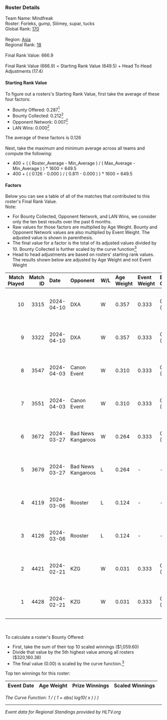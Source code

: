 ### Roster Details<br />
Team Name: Mindfreak<br />
Roster: Forleks, gump, Sliimey, supar, tucks<br />
Global Rank: [170](../standings_global_2024_08_14.md)<br />
<br />
Region: [Asia]( ../standings_asia_2024_08_14.md)<br />
Regional Rank: [18]( ../standings_asia_2024_08_14.md)<br />
<br />
Final Rank Value:  666.9<br />
<br />
Final Rank Value (666.9) = Starting Rank Value (649.5) + Head To Head Adjustments (17.4)<br />

#### Starting Rank Value<br />
To figure out a rosters's Starting Rank Value, first take the average of these four factors:<br />
- Bounty Offered: 0.287[<sup>1</sup>](#table2)
- Bounty Collected: 0.212[<sup>2</sup>](#table1)
- Opponent Network: 0.007[<sup>2</sup>](#table1)
- LAN Wins: 0.000[<sup>2</sup>](#table1)

The average of these factors is 0.126<br />
<br />
Next, take the maximum and minimum average across all teams and compute the following:<br />
- 400 + ( ( Roster_Average - Min_Average ) / ( Max_Average - Min_Average ) ) * 1600 = 649.5
- 400 + ( ( 0.126 - 0.000 ) / ( 0.811 - 0.000 ) ) * 1600 = 649.5


#### Factors<br />
Below you can see a table of all of the matches that contributed to this roster's Final Rank Value.<br />
Note:<br />

- For Bounty Collected, Opponent Network, and LAN Wins, we consider only the ten best results over the past 6 months.
- Raw values for those factors are multiplied by Age Weight. Bounty and Opponent Network values are also multiplied by Event Weight. The adjusted value is shown in parenthesis.
- The final value for a factor is the total of its adjusted values divided by 10. Bounty Collected is further scaled by the curve function[<sup>3</sup>](#curveFunction)
- Head to head adjustments are based on rosters' starting rank values. The results shown below are adjusted by Age Weight and not Event Weight
<span id="table1"></span><br />


| Match Played | Match ID | Date       | Opponent           | W/L | Age Weight | Event Weight | Bounty Collected | Opponent Network | LAN Wins  | H2H Adj. | Roster                               |
| -: | -: | :- | :- | :- | :- | :- | :- | :- | :- | -: | :- |
|           10 |     3315 | 2024-04-10 | DXA                | W   | 0.357      | 0.333        | 0.002 (0.000)    | 0.240 (0.029)    | 0 (0.000) |     5.54 | Forleks, gump, Sliimey, supar, tucks |
|            9 |     3322 | 2024-04-10 | DXA                | W   | 0.357      | 0.333        | 0.002 (0.000)    | 0.240 (0.029)    | 0 (0.000) |     5.71 | Forleks, gump, Sliimey, supar, tucks |
|            8 |     3547 | 2024-04-03 | Canon Event        | W   | 0.310      | 0.333        | 0.000 (0.000)    | 0.000 (0.000)    | 0 (0.000) |     2.87 | Forleks, gump, Sliimey, supar, tucks |
|            7 |     3551 | 2024-04-03 | Canon Event        | W   | 0.310      | 0.333        | 0.000 (0.000)    | 0.000 (0.000)    | 0 (0.000) |     2.94 | Forleks, gump, Sliimey, supar, tucks |
|            6 |     3672 | 2024-03-27 | Bad News Kangaroos | W   | 0.264      | 0.333        | 0.014 (0.001)    | 0.084 (0.007)    | 0 (0.000) |     5.21 | Forleks, gump, Sliimey, supar, tucks |
|            5 |     3679 | 2024-03-27 | Bad News Kangaroos | L   | 0.264      | -            | -                | -                | -         |    -3.15 | Forleks, gump, Sliimey, supar, tucks |
|            4 |     4119 | 2024-03-06 | Rooster            | L   | 0.124      | -            | -                | -                | -         |    -1.38 | Forleks, gump, Sliimey, supar, tucks |
|            3 |     4126 | 2024-03-06 | Rooster            | L   | 0.124      | -            | -                | -                | -         |    -1.39 | Forleks, gump, Sliimey, supar, tucks |
|            2 |     4421 | 2024-02-21 | KZG                | W   | 0.031      | 0.333        | 0.005 (0.000)    | 0.145 (0.001)    | 0 (0.000) |     0.53 | Forleks, gump, Sliimey, supar, tucks |
|            1 |     4428 | 2024-02-21 | KZG                | W   | 0.031      | 0.333        | 0.005 (0.000)    | 0.145 (0.001)    | 0 (0.000) |     0.53 | Forleks, gump, Sliimey, supar, tucks |

<br />
<span id="table2"></span><br />
To calculate a roster's Bounty Offered:<br />

- First, take the sum of their top 10 scaled winnings ($1,059.60)
- Divide that value by the 5th highest value among all rosters ($320,160.38)
- The final value (0.00) is scaled by the curve function.[<sup>3</sup>](#curveFunction)

Top ten winnings for this roster:<br />

| Event Date | Age Weight | Prize Winnings | Scaled Winnings |
| :- | -: | :- | :- |


<span id="curveFunction"></span>_The Curve Function: 1 / ( 1 + abs( log10( x ) ) )_<br />

---
_Event data for Regional Standings provided by HLTV.org_<br />

